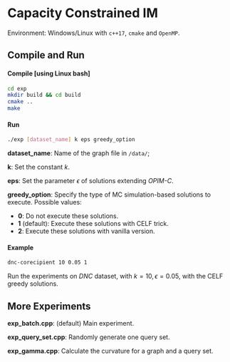 # Capacity Constrained IM

Environment: Windows/Linux with `c++17`, `cmake` and `OpenMP`.

## Compile and Run

#### Compile [using Linux bash]

```bash
cd exp
mkdir build && cd build
cmake ..
make
```

#### Run

```bash
./exp [dataset_name] k eps greedy_option
```

**dataset_name**: Name of the graph file in `/data/`;

**k**: Set the constant $k$.

**eps**: Set the parameter $\epsilon$ of solutions extending *OPIM-C*.

**greedy_option**: Specify the type of MC simulation-based solutions to execute. Possible values:

+ **0**: Do not execute these solutions.
+ **1** (default): Execute these solutions with CELF trick.
+ **2**: Execute these solutions with vanilla version.

#### Example

```bash
dnc-corecipient 10 0.05 1
```

Run the experiments on *DNC* dataset, with $k=10,\epsilon=0.05$, with the CELF greedy solutions.

## More Experiments

**exp_batch.cpp**: (default) Main experiment.

**exp_query_set.cpp**: Randomly generate one query set.

**exp_gamma.cpp**: Calculate the curvature for a graph and a query set.

